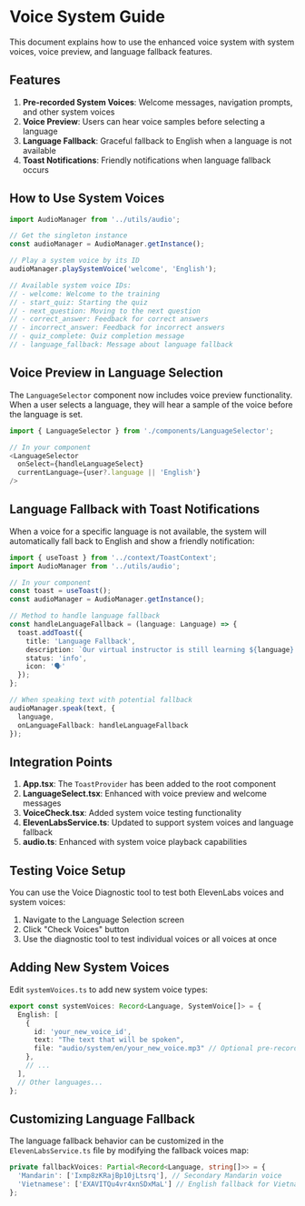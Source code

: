 # Voice System Guide

This document explains how to use the enhanced voice system with system voices, voice preview, and language fallback features.

## Features

1. **Pre-recorded System Voices**: Welcome messages, navigation prompts, and other system voices
2. **Voice Preview**: Users can hear voice samples before selecting a language
3. **Language Fallback**: Graceful fallback to English when a language is not available
4. **Toast Notifications**: Friendly notifications when language fallback occurs

## How to Use System Voices

```typescript
import AudioManager from '../utils/audio';

// Get the singleton instance
const audioManager = AudioManager.getInstance();

// Play a system voice by its ID
audioManager.playSystemVoice('welcome', 'English');

// Available system voice IDs:
// - welcome: Welcome to the training
// - start_quiz: Starting the quiz
// - next_question: Moving to the next question
// - correct_answer: Feedback for correct answers
// - incorrect_answer: Feedback for incorrect answers
// - quiz_complete: Quiz completion message
// - language_fallback: Message about language fallback
```

## Voice Preview in Language Selection

The `LanguageSelector` component now includes voice preview functionality. When a user selects a language, they will hear a sample of the voice before the language is set.

```typescript
import { LanguageSelector } from './components/LanguageSelector';

// In your component
<LanguageSelector 
  onSelect={handleLanguageSelect}
  currentLanguage={user?.language || 'English'}
/>
```

## Language Fallback with Toast Notifications

When a voice for a specific language is not available, the system will automatically fall back to English and show a friendly notification:

```typescript
import { useToast } from '../context/ToastContext';
import AudioManager from '../utils/audio';

// In your component
const toast = useToast();
const audioManager = AudioManager.getInstance();

// Method to handle language fallback
const handleLanguageFallback = (language: Language) => {
  toast.addToast({
    title: 'Language Fallback',
    description: `Our virtual instructor is still learning ${language}! Using English for now, but they're practicing every day!`,
    status: 'info',
    icon: '🗣️'
  });
};

// When speaking text with potential fallback
audioManager.speak(text, {
  language,
  onLanguageFallback: handleLanguageFallback
});
```

## Integration Points

1. **App.tsx**: The `ToastProvider` has been added to the root component
2. **LanguageSelect.tsx**: Enhanced with voice preview and welcome messages
3. **VoiceCheck.tsx**: Added system voice testing functionality
4. **ElevenLabsService.ts**: Updated to support system voices and language fallback
5. **audio.ts**: Enhanced with system voice playback capabilities

## Testing Voice Setup

You can use the Voice Diagnostic tool to test both ElevenLabs voices and system voices:

1. Navigate to the Language Selection screen
2. Click "Check Voices" button
3. Use the diagnostic tool to test individual voices or all voices at once

## Adding New System Voices

Edit `systemVoices.ts` to add new system voice types:

```typescript
export const systemVoices: Record<Language, SystemVoice[]> = {
  English: [
    {
      id: 'your_new_voice_id',
      text: "The text that will be spoken",
      file: "audio/system/en/your_new_voice.mp3" // Optional pre-recorded file
    },
    // ...
  ],
  // Other languages...
};
```

## Customizing Language Fallback

The language fallback behavior can be customized in the `ElevenLabsService.ts` file by modifying the fallback voices map:

```typescript
private fallbackVoices: Partial<Record<Language, string[]>> = {
  'Mandarin': ['Ixmp8zKRajBp10jLtsrq'], // Secondary Mandarin voice
  'Vietnamese': ['EXAVITQu4vr4xnSDxMaL'] // English fallback for Vietnamese
};
``` 